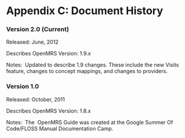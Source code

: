 # Appendix C: Document History



### Version 2.0 \(Current\)

Released: June, 2012

Describes OpenMRS Version: 1.9.x

Notes:  Updated to describe 1.9 changes. These include the new Visits feature, changes to concept mappings, and changes to providers.



### Version 1.0

Released: October, 2011

Describes OpenMRS Version: 1.8.x

Notes:  The  OpenMRS Guide was created at the Google Summer Of Code/FLOSS Manual Documentation Camp.

